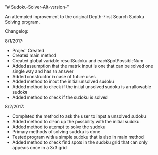"# Sudoku-Solver-Alt-version-"

An attempted inprovement to the original Depth-First Search Sudoku Solving program.

Changelog:

8/1/2017:
- Project Created
- Created main method
- Created global variable resultSudoku and eachSpotPossibleNum
- Added assumption that the matrix input is one that can be solved one single way and has an answer
- Added constructor in case of future uses
- Added method to input the initial unsolved sudoku
- Added method to check if the initial unsolved sudoku is an allowable sudoku
- Added method to check if the sudoku is solved
 
8/2/2017:
- Completed the method to ask the user to input a unsolved sudoku
- Added method to clean up the possbility with the initial sudoku
- Added method to attempt to solve the sudoku
- Primary methods of solving sudoku is done
- Tested program with a simple sudoku that is also in main method
- Added method to check find spots in the sudoku grid that can only appears once in a 3x3 grid